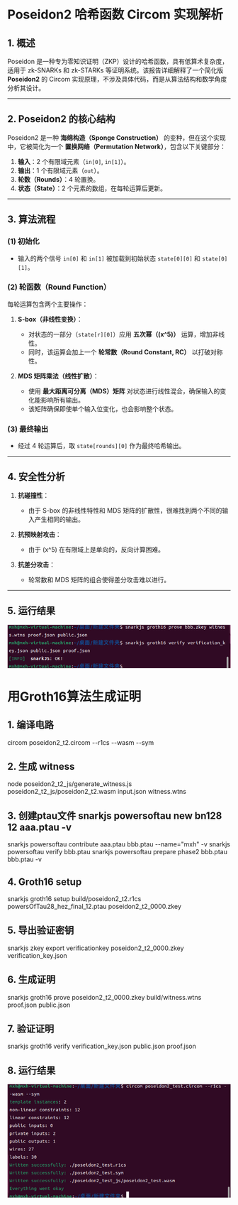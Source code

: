 # **Poseidon2 哈希函数 Circom 实现解析**

## **1. 概述**
Poseidon 是一种专为零知识证明（ZKP）设计的哈希函数，具有低算术复杂度，适用于 zk-SNARKs 和 zk-STARKs 等证明系统。该报告详细解释了一个简化版 **Poseidon2** 的 Circom 实现原理，不涉及具体代码，而是从算法结构和数学角度分析其设计。

---

## **2. Poseidon2 的核心结构**
Poseidon2 是一种 **海绵构造（Sponge Construction）** 的变种，但在这个实现中，它被简化为一个 **置换网络（Permutation Network）**，包含以下关键部分：
1. **输入**：2 个有限域元素（`in[0]`, `in[1]`）。
2. **输出**：1 个有限域元素（`out`）。
3. **轮数（Rounds）**：4 轮置换。
4. **状态（State）**：2 个元素的数组，在每轮运算后更新。

---

## **3. 算法流程**
### **(1) 初始化**
- 输入的两个信号 `in[0]` 和 `in[1]` 被加载到初始状态 `state[0][0]` 和 `state[0][1]`。

### **(2) 轮函数（Round Function）**
每轮运算包含两个主要操作：
1. **S-box（非线性变换）**：
   - 对状态的一部分（`state[r][0]`）应用 **五次幂（\(x^5\)）** 运算，增加非线性。
   - 同时，该运算会加上一个 **轮常数（Round Constant, RC）** 以打破对称性。
   
2. **MDS 矩阵乘法（线性扩散）**：
   - 使用 **最大距离可分离（MDS）矩阵** 对状态进行线性混合，确保输入的变化能影响所有输出。
   - 该矩阵确保即使单个输入位变化，也会影响整个状态。

### **(3) 最终输出**
- 经过 4 轮运算后，取 `state[rounds][0]` 作为最终哈希输出。

---

## **4. 安全性分析**
1. **抗碰撞性**：
   - 由于 S-box 的非线性特性和 MDS 矩阵的扩散性，很难找到两个不同的输入产生相同的输出。
   
2. **抗预映射攻击**：
   - 由于 \(x^5\) 在有限域上是单向的，反向计算困难。

3. **抗差分攻击**：
   - 轮常数和 MDS 矩阵的组合使得差分攻击难以进行。

---

## **5. 运行结果**

![image](https://github.com/sdu-ztmy/innovation-entrepreneurship-course-/blob/main/project3/img/14fa8bed53b44ae5d4cd7e459200666c.png)

# 用Groth16算法生成证明

## 1. 编译电路
circom poseidon2_t2.circom --r1cs --wasm --sym

## 2. 生成 witness
node poseidon2_t2_js/generate_witness.js poseidon2_t2_js/poseidon2_t2.wasm input.json witness.wtns

## 3. 创建ptau文件                                                                                                                                                                snarkjs powersoftau new bn128 12 aaa.ptau -v
snarkjs powersoftau contribute aaa.ptau bbb.ptau --name="mxh" -v
snarkjs powersoftau verify bbb.ptau
snarkjs powersoftau prepare phase2 bbb.ptau bbb.ptau -v

## 4. Groth16 setup
snarkjs groth16 setup build/poseidon2_t2.r1cs powersOfTau28_hez_final_12.ptau poseidon2_t2_0000.zkey

## 5. 导出验证密钥
snarkjs zkey export verificationkey poseidon2_t2_0000.zkey verification_key.json

## 6. 生成证明
snarkjs groth16 prove poseidon2_t2_0000.zkey build/witness.wtns proof.json public.json

## 7. 验证证明
snarkjs groth16 verify verification_key.json public.json proof.json

## 8. 运行结果 


![image](https://github.com/sdu-ztmy/innovation-entrepreneurship-course-/blob/main/project3/img/199b8e25d2bd473cfe05accf323839da.png)
